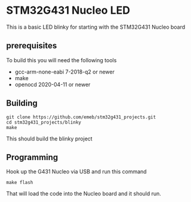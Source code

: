 # STM32G431 Nucleo LED
This is a basic LED blinky for starting with the STM32G431 Nucleo board

## prerequisites
To build this you will need the following tools

* gcc-arm-none-eabi 7-2018-q2 or newer
* make
* openocd 2020-04-11 or newer

## Building

	git clone https://github.com/emeb/stm32g431_projects.git
	cd stm32g431_projects/blinky
	make

This should build the blinky project

## Programming

Hook up the G431 Nucleo via USB and run this command

	make flash
	
That will load the code into the Nucleo board and it should run.

